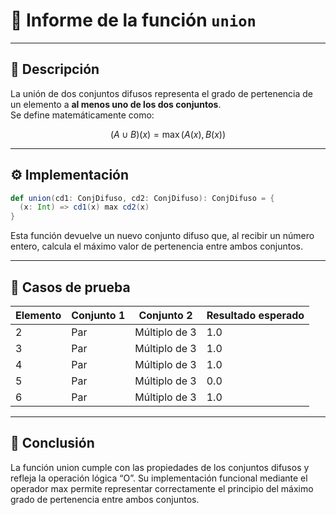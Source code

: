 # 📝 Informe de la función `union`

---

## 🧩 Descripción

La unión de dos conjuntos difusos representa el grado de pertenencia de un elemento a **al menos uno de los dos conjuntos**.  
Se define matemáticamente como:

$$
(A \cup B)(x) = \max(A(x), B(x))
$$

---

## ⚙️ Implementación

```scala
def union(cd1: ConjDifuso, cd2: ConjDifuso): ConjDifuso = {
  (x: Int) => cd1(x) max cd2(x)
}
```
Esta función devuelve un nuevo conjunto difuso que, al recibir un número entero, calcula el máximo valor de pertenencia entre ambos conjuntos.

---

## 🧪 Casos de prueba

| Elemento | Conjunto 1     | Conjunto 2      | Resultado esperado |
|-----------|----------------|-----------------|--------------------|
| 2         | Par            | Múltiplo de 3   | 1.0                |
| 3         | Par            | Múltiplo de 3   | 1.0                |
| 4         | Par            | Múltiplo de 3   | 1.0                |
| 5         | Par            | Múltiplo de 3   | 0.0                |
| 6         | Par            | Múltiplo de 3   | 1.0                |

---

## 🧠 Conclusión

La función union cumple con las propiedades de los conjuntos difusos y refleja la operación lógica “O”.
Su implementación funcional mediante el operador max permite representar correctamente el principio del máximo grado de pertenencia entre ambos conjuntos.